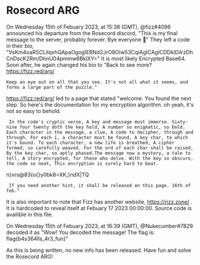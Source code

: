# Rosecord ARG

On Wednesday 15th of Febuary 2023, at 15:38 (GMT), @fizz#4096 announced his departure from the Rosecord discord,
	"This is my final message to the server, probably forever.
	 Bye everyone 👋"
They left a code in their bio,
	"VsKm4oaRSCLilqxhQApaOgogIEBNd2JrO8Oiw53CqiAgICAgICDDklDilrzDhCnDscK2Rm/DhnU04pmmw6BkIXY="
It is most likely Encrypted Base64. Soon after, he again changed his bio to
	"Back to see more?  https://fizz.red/arg/
	
	Keep an eye out on all that you see. It's not all what it seems, and forms a large part of the puzzle."
https://fizz.red/arg/ led to a page that stated
	"welcome.
	 You found the next step. So here's the documentation for my encryption algorithm. oh yeah, it's not so easy to behold.
	 
	 In the code's cryptic verse, A key and message must immerse. Sixty-nine four twenty doth the key hold, A number so enigmatic, so bold. Each character in the message, a clue, A code to decipher, through and through. For each i, a character must be found, A key char, to which it's bound. To each character, a new life is breathed, A cipher formed, so carefully weaved. For the ord of each char shall be raised, By the key_char, so aptly phased.The message now a mystery, a tale to tell, A story encrypted, for those who delve. With the key so obscure, the code so neat, This encryption is surely hard to beat.
n}xrs@83{o{}y0bk8~XK;}ndX|TQ

	 If you need another hint, it shall be released on this page. 16th of feb."

It is also important to note that Fizz has another website, https://rizz.zone/ . It is hardcoded to reveal itself at Febuary 17 2023 00:00:00. Source code is availible in this file.

On Wednesday 15th of Febuary 2023, at 16:39 (GMT), @Nukecumber#7829 decoded it as "Wow! You decoded the message! The flag is: flag{b4s364lls_4r3_fun}"

As this is being written, no new info has been released. Have fun and solve the Rosecord ARG!
